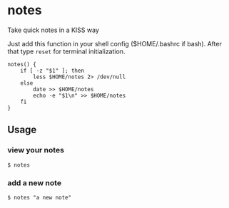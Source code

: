 # notes
Take quick notes in a KISS way

Just add this function in your shell config ($HOME/.bashrc if bash). After that type `reset` for terminal initialization.

```
notes() {
	if [ -z "$1" ]; then
		less $HOME/notes 2> /dev/null
	else
		date >> $HOME/notes
		echo -e "$1\n" >> $HOME/notes
	fi
}
```

## Usage

### view your notes
```
$ notes
```

### add a new note
```
$ notes "a new note"
```
